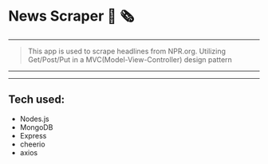 # News Scraper 📰 🗞
---------------------------------
>  This app is used to scrape headlines from NPR.org. Utilizing Get/Post/Put in a MVC(Model-View-Controller) design pattern
---------------------------------------------


---------------------------------------------
Tech used:
---------- 
* Nodes.js
* MongoDB
* Express
* cheerio
* axios